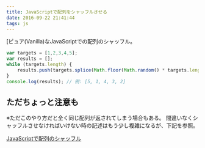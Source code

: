 ```yaml
---
title: JavaScriptで配列をシャッフルさせる
date: 2016-09-22 21:41:44
tags: js
---
```


[ピュア(Vanilla)なJavaScriptでの配列のシャッフル。

``` js
var targets = [1,2,3,4,5];
var results = [];
while (targets.length) {
    results.push(targets.splice(Math.floor(Math.random() * targets.length), 1)[0]);
}
console.log(results); // 例: [5, 1, 4, 3, 2]
```

## ただちょっと注意も
※ただこのやり方だと全く同じ配列が返されてしまう場合もある。
間違いなくシャッフルさせなければいけない時の記述はもう少し複雑になるが、下記を参照。

<a href="https://h2ham.net/javascript-%E3%81%A7%E9%85%8D%E5%88%97%E3%81%AE%E3%82%B7%E3%83%A3%E3%83%83%E3%83%95%E3%83%AB">JavaScriptで配列のシャッフル</a>